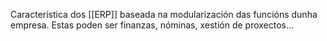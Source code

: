 Característica dos [[ERP]] baseada na modularización das funcións dunha empresa. Estas poden ser finanzas, nóminas, xestión de proxectos...